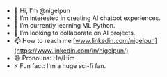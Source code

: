 - 👋 Hi, I’m @nigelpun
- 👀 I’m interested in creating AI chatbot experiences.
- 🌱 I’m currently learning ML Python.
- 💞️ I’m looking to collaborate on AI projects.
- 📫 How to reach me [www.linkedin.com/nigelpun](https://www.linkedin.com/in/nigelpun/)
- 😄 Pronouns: He/Him
- ⚡ Fun fact: I'm a huge sci-fi fan.

<!---
nigelpun/nigelpun is a ✨ special ✨ repository because its `README.md` (this file) appears on your GitHub profile.
You can click the Preview link to take a look at your changes.
--->
